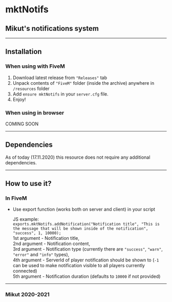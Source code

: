 # mktNotifs

## Mikut's notifications system

---

## Installation

### When using with FiveM

1. Download latest release from `"Releases"` tab
2. Unpack contents of `"FiveM"` folder (inside the archive) anywhere in `/resources` folder
3. Add `ensure mktNotifs` in your `server.cfg` file.
4. Enjoy!

### When using in browser

COMING SOON

---

## Dependencies

As of today (17.11.2020) this resource does not require any additional dependencies.

---

## How to use it?

### In FiveM

- Use export function (works both on server and client) in your script  
  
    JS example:  
    `exports.mktNotifs.addNotification("Notification title", "This is the message that will be shown inside of the notification", "success", 1, 10000);`  
    1st argument - Notification title,  
    2nd argument - Notification content,  
    3rd argument - Notification type (currently there are `"success"`, `"warn"`, `"error"` and `"info"` types),  
    4th argument - ServerId of player notification should be shown to (`-1` can be used to make notification visible to all players currently connected)  
    5th argument - Notification duration (defaults to `10000` if not provided)

---

### Mikut 2020-2021
